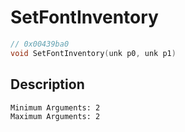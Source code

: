 # SetFontInventory
```c
// 0x00439ba0
void SetFontInventory(unk p0, unk p1)
```
## Description
```
Minimum Arguments: 2
Maximum Arguments: 2
```

